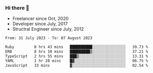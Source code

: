 ### Hi there 👋

- Freelancer since Oct, 2020
- Developer since July, 2017
- Structral Engineer since July, 2012

<!--START_SECTION:waka-->

```txt
From: 31 July 2023 - To: 07 August 2023

Ruby         8 hrs 43 mins   ██████████░░░░░░░░░░░░░░░   39.73 %
ERB          8 hrs 10 mins   █████████▒░░░░░░░░░░░░░░░   37.21 %
TypeScript   2 hrs 55 mins   ███▒░░░░░░░░░░░░░░░░░░░░░   13.31 %
YAML         1 hr 28 mins    █▓░░░░░░░░░░░░░░░░░░░░░░░   06.75 %
JavaScript   33 mins         ▓░░░░░░░░░░░░░░░░░░░░░░░░   02.54 %
```

<!--END_SECTION:waka-->
